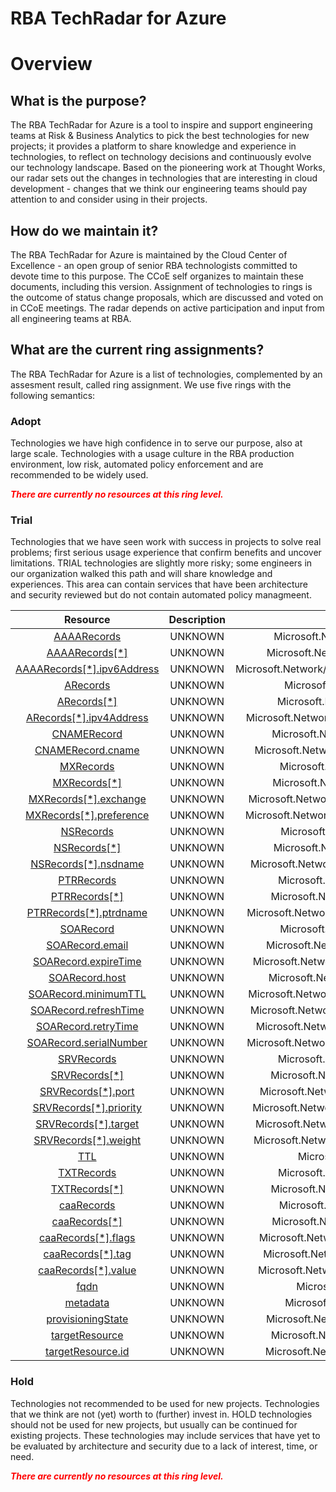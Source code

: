 
RBA TechRadar for Azure
=======================

# Overview

## What is the purpose?


The RBA TechRadar for Azure is a tool to inspire and support engineering teams at Risk & Business Analytics to pick the best technologies for new projects; it provides a platform to share knowledge and experience in technologies, to reflect on technology decisions and continuously evolve our technology landscape.  Based on the pioneering work at Thought Works, our radar sets out the changes in technologies that are interesting in cloud development - changes that we think our engineering teams should pay attention to and consider using in their projects.
## How do we maintain it?


The RBA TechRadar for Azure is maintained by the Cloud Center of Excellence - an open group of senior RBA technologists committed to devote time to this purpose.  The CCoE self organizes to maintain these documents, including this version.  Assignment of technologies to rings is the outcome of status change proposals, which are discussed and voted on in CCoE meetings.  The radar depends on active participation and input from all engineering teams at RBA.
## What are the current ring assignments?


The RBA TechRadar for Azure is a list of technologies, complemented by an assesment result, called ring assignment.  We use five rings with the following semantics:
### Adopt


Technologies we have high confidence in to serve our purpose, also at large scale.  Technologies with a usage culture in the RBA production environment, low risk, automated policy enforcement and are recommended to be widely used.  
  
***<font color="red"> There are currently no resources at this ring level. </font>***
### Trial


Technologies that we have seen work with success in projects to solve real problems;  first serious usage experience that confirm benefits and uncover limitations.  TRIAL technologies are slightly more risky; some engineers in our organization walked this path and will share knowledge and experiences.  This area can contain services that have been architecture and security reviewed but do not contain automated policy managmeent.  

|Resource|Description|Path|Status|
| :---: | :---: | :---: | :---: |
|[AAAARecords](https://github.com/openrba/python-azure-techradar/blob/master/Microsoft.Network/dnszones/A/AAAARecords/README.md)|UNKNOWN|Microsoft.Network/dnszones/A/AAAARecords|TRIAL|
|[AAAARecords[*]](https://github.com/openrba/python-azure-techradar/blob/master/Microsoft.Network/dnszones/A/AAAARecords[*]/README.md)|UNKNOWN|Microsoft.Network/dnszones/A/AAAARecords[*]|TRIAL|
|[AAAARecords[*].ipv6Address](https://github.com/openrba/python-azure-techradar/blob/master/Microsoft.Network/dnszones/A/AAAARecords[*].ipv6Address/README.md)|UNKNOWN|Microsoft.Network/dnszones/A/AAAARecords[*].ipv6Address|TRIAL|
|[ARecords](https://github.com/openrba/python-azure-techradar/blob/master/Microsoft.Network/dnszones/A/ARecords/README.md)|UNKNOWN|Microsoft.Network/dnszones/A/ARecords|TRIAL|
|[ARecords[*]](https://github.com/openrba/python-azure-techradar/blob/master/Microsoft.Network/dnszones/A/ARecords[*]/README.md)|UNKNOWN|Microsoft.Network/dnszones/A/ARecords[*]|TRIAL|
|[ARecords[*].ipv4Address](https://github.com/openrba/python-azure-techradar/blob/master/Microsoft.Network/dnszones/A/ARecords[*].ipv4Address/README.md)|UNKNOWN|Microsoft.Network/dnszones/A/ARecords[*].ipv4Address|TRIAL|
|[CNAMERecord](https://github.com/openrba/python-azure-techradar/blob/master/Microsoft.Network/dnszones/A/CNAMERecord/README.md)|UNKNOWN|Microsoft.Network/dnszones/A/CNAMERecord|TRIAL|
|[CNAMERecord.cname](https://github.com/openrba/python-azure-techradar/blob/master/Microsoft.Network/dnszones/A/CNAMERecord.cname/README.md)|UNKNOWN|Microsoft.Network/dnszones/A/CNAMERecord.cname|TRIAL|
|[MXRecords](https://github.com/openrba/python-azure-techradar/blob/master/Microsoft.Network/dnszones/A/MXRecords/README.md)|UNKNOWN|Microsoft.Network/dnszones/A/MXRecords|TRIAL|
|[MXRecords[*]](https://github.com/openrba/python-azure-techradar/blob/master/Microsoft.Network/dnszones/A/MXRecords[*]/README.md)|UNKNOWN|Microsoft.Network/dnszones/A/MXRecords[*]|TRIAL|
|[MXRecords[*].exchange](https://github.com/openrba/python-azure-techradar/blob/master/Microsoft.Network/dnszones/A/MXRecords[*].exchange/README.md)|UNKNOWN|Microsoft.Network/dnszones/A/MXRecords[*].exchange|TRIAL|
|[MXRecords[*].preference](https://github.com/openrba/python-azure-techradar/blob/master/Microsoft.Network/dnszones/A/MXRecords[*].preference/README.md)|UNKNOWN|Microsoft.Network/dnszones/A/MXRecords[*].preference|TRIAL|
|[NSRecords](https://github.com/openrba/python-azure-techradar/blob/master/Microsoft.Network/dnszones/A/NSRecords/README.md)|UNKNOWN|Microsoft.Network/dnszones/A/NSRecords|TRIAL|
|[NSRecords[*]](https://github.com/openrba/python-azure-techradar/blob/master/Microsoft.Network/dnszones/A/NSRecords[*]/README.md)|UNKNOWN|Microsoft.Network/dnszones/A/NSRecords[*]|TRIAL|
|[NSRecords[*].nsdname](https://github.com/openrba/python-azure-techradar/blob/master/Microsoft.Network/dnszones/A/NSRecords[*].nsdname/README.md)|UNKNOWN|Microsoft.Network/dnszones/A/NSRecords[*].nsdname|TRIAL|
|[PTRRecords](https://github.com/openrba/python-azure-techradar/blob/master/Microsoft.Network/dnszones/A/PTRRecords/README.md)|UNKNOWN|Microsoft.Network/dnszones/A/PTRRecords|TRIAL|
|[PTRRecords[*]](https://github.com/openrba/python-azure-techradar/blob/master/Microsoft.Network/dnszones/A/PTRRecords[*]/README.md)|UNKNOWN|Microsoft.Network/dnszones/A/PTRRecords[*]|TRIAL|
|[PTRRecords[*].ptrdname](https://github.com/openrba/python-azure-techradar/blob/master/Microsoft.Network/dnszones/A/PTRRecords[*].ptrdname/README.md)|UNKNOWN|Microsoft.Network/dnszones/A/PTRRecords[*].ptrdname|TRIAL|
|[SOARecord](https://github.com/openrba/python-azure-techradar/blob/master/Microsoft.Network/dnszones/A/SOARecord/README.md)|UNKNOWN|Microsoft.Network/dnszones/A/SOARecord|TRIAL|
|[SOARecord.email](https://github.com/openrba/python-azure-techradar/blob/master/Microsoft.Network/dnszones/A/SOARecord.email/README.md)|UNKNOWN|Microsoft.Network/dnszones/A/SOARecord.email|TRIAL|
|[SOARecord.expireTime](https://github.com/openrba/python-azure-techradar/blob/master/Microsoft.Network/dnszones/A/SOARecord.expireTime/README.md)|UNKNOWN|Microsoft.Network/dnszones/A/SOARecord.expireTime|TRIAL|
|[SOARecord.host](https://github.com/openrba/python-azure-techradar/blob/master/Microsoft.Network/dnszones/A/SOARecord.host/README.md)|UNKNOWN|Microsoft.Network/dnszones/A/SOARecord.host|TRIAL|
|[SOARecord.minimumTTL](https://github.com/openrba/python-azure-techradar/blob/master/Microsoft.Network/dnszones/A/SOARecord.minimumTTL/README.md)|UNKNOWN|Microsoft.Network/dnszones/A/SOARecord.minimumTTL|TRIAL|
|[SOARecord.refreshTime](https://github.com/openrba/python-azure-techradar/blob/master/Microsoft.Network/dnszones/A/SOARecord.refreshTime/README.md)|UNKNOWN|Microsoft.Network/dnszones/A/SOARecord.refreshTime|TRIAL|
|[SOARecord.retryTime](https://github.com/openrba/python-azure-techradar/blob/master/Microsoft.Network/dnszones/A/SOARecord.retryTime/README.md)|UNKNOWN|Microsoft.Network/dnszones/A/SOARecord.retryTime|TRIAL|
|[SOARecord.serialNumber](https://github.com/openrba/python-azure-techradar/blob/master/Microsoft.Network/dnszones/A/SOARecord.serialNumber/README.md)|UNKNOWN|Microsoft.Network/dnszones/A/SOARecord.serialNumber|TRIAL|
|[SRVRecords](https://github.com/openrba/python-azure-techradar/blob/master/Microsoft.Network/dnszones/A/SRVRecords/README.md)|UNKNOWN|Microsoft.Network/dnszones/A/SRVRecords|TRIAL|
|[SRVRecords[*]](https://github.com/openrba/python-azure-techradar/blob/master/Microsoft.Network/dnszones/A/SRVRecords[*]/README.md)|UNKNOWN|Microsoft.Network/dnszones/A/SRVRecords[*]|TRIAL|
|[SRVRecords[*].port](https://github.com/openrba/python-azure-techradar/blob/master/Microsoft.Network/dnszones/A/SRVRecords[*].port/README.md)|UNKNOWN|Microsoft.Network/dnszones/A/SRVRecords[*].port|TRIAL|
|[SRVRecords[*].priority](https://github.com/openrba/python-azure-techradar/blob/master/Microsoft.Network/dnszones/A/SRVRecords[*].priority/README.md)|UNKNOWN|Microsoft.Network/dnszones/A/SRVRecords[*].priority|TRIAL|
|[SRVRecords[*].target](https://github.com/openrba/python-azure-techradar/blob/master/Microsoft.Network/dnszones/A/SRVRecords[*].target/README.md)|UNKNOWN|Microsoft.Network/dnszones/A/SRVRecords[*].target|TRIAL|
|[SRVRecords[*].weight](https://github.com/openrba/python-azure-techradar/blob/master/Microsoft.Network/dnszones/A/SRVRecords[*].weight/README.md)|UNKNOWN|Microsoft.Network/dnszones/A/SRVRecords[*].weight|TRIAL|
|[TTL](https://github.com/openrba/python-azure-techradar/blob/master/Microsoft.Network/dnszones/A/TTL/README.md)|UNKNOWN|Microsoft.Network/dnszones/A/TTL|TRIAL|
|[TXTRecords](https://github.com/openrba/python-azure-techradar/blob/master/Microsoft.Network/dnszones/A/TXTRecords/README.md)|UNKNOWN|Microsoft.Network/dnszones/A/TXTRecords|TRIAL|
|[TXTRecords[*]](https://github.com/openrba/python-azure-techradar/blob/master/Microsoft.Network/dnszones/A/TXTRecords[*]/README.md)|UNKNOWN|Microsoft.Network/dnszones/A/TXTRecords[*]|TRIAL|
|[caaRecords](https://github.com/openrba/python-azure-techradar/blob/master/Microsoft.Network/dnszones/A/caaRecords/README.md)|UNKNOWN|Microsoft.Network/dnszones/A/caaRecords|TRIAL|
|[caaRecords[*]](https://github.com/openrba/python-azure-techradar/blob/master/Microsoft.Network/dnszones/A/caaRecords[*]/README.md)|UNKNOWN|Microsoft.Network/dnszones/A/caaRecords[*]|TRIAL|
|[caaRecords[*].flags](https://github.com/openrba/python-azure-techradar/blob/master/Microsoft.Network/dnszones/A/caaRecords[*].flags/README.md)|UNKNOWN|Microsoft.Network/dnszones/A/caaRecords[*].flags|TRIAL|
|[caaRecords[*].tag](https://github.com/openrba/python-azure-techradar/blob/master/Microsoft.Network/dnszones/A/caaRecords[*].tag/README.md)|UNKNOWN|Microsoft.Network/dnszones/A/caaRecords[*].tag|TRIAL|
|[caaRecords[*].value](https://github.com/openrba/python-azure-techradar/blob/master/Microsoft.Network/dnszones/A/caaRecords[*].value/README.md)|UNKNOWN|Microsoft.Network/dnszones/A/caaRecords[*].value|TRIAL|
|[fqdn](https://github.com/openrba/python-azure-techradar/blob/master/Microsoft.Network/dnszones/A/fqdn/README.md)|UNKNOWN|Microsoft.Network/dnszones/A/fqdn|TRIAL|
|[metadata](https://github.com/openrba/python-azure-techradar/blob/master/Microsoft.Network/dnszones/A/metadata/README.md)|UNKNOWN|Microsoft.Network/dnszones/A/metadata|TRIAL|
|[provisioningState](https://github.com/openrba/python-azure-techradar/blob/master/Microsoft.Network/dnszones/A/provisioningState/README.md)|UNKNOWN|Microsoft.Network/dnszones/A/provisioningState|TRIAL|
|[targetResource](https://github.com/openrba/python-azure-techradar/blob/master/Microsoft.Network/dnszones/A/targetResource/README.md)|UNKNOWN|Microsoft.Network/dnszones/A/targetResource|TRIAL|
|[targetResource.id](https://github.com/openrba/python-azure-techradar/blob/master/Microsoft.Network/dnszones/A/targetResource.id/README.md)|UNKNOWN|Microsoft.Network/dnszones/A/targetResource.id|TRIAL|

### Hold


Technologies not recommended to be used for new projects. Technologies that we think are not (yet) worth to (further) invest in.  HOLD technologies should not be used for new projects, but usually can be continued for existing projects.  These technologies may include services that have yet to be evaluated by architecture and security due to a lack of interest, time, or need.  
  
***<font color="red"> There are currently no resources at this ring level. </font>***
